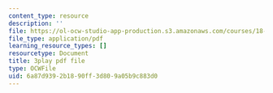 ```yaml
---
content_type: resource
description: ''
file: https://ol-ocw-studio-app-production.s3.amazonaws.com/courses/18-01sc-single-variable-calculus-fall-2010/6a87d9392b1890ff3d809a05b9c883d0_sRIDVAcoG5A.pdf
file_type: application/pdf
learning_resource_types: []
resourcetype: Document
title: 3play pdf file
type: OCWFile
uid: 6a87d939-2b18-90ff-3d80-9a05b9c883d0
---
```


